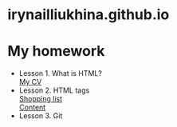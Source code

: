 # irynailliukhina.github.io

<h1> My homework</h1>
<ul>
  
  <li>Lesson 1. What is HTML? <br/>
    <a href="https://irynailliukhina.github.io/homework1/cven.html" target="_blank">My CV</a></li>
  <li>Lesson 2. HTML tags<a href="https://irynailliukhina.github.io/homework2/shopping_list.html" target="_blank"><br/>
    Shopping list<a/><br/>
  <a href="https://irynailliukhina.github.io/homework2/internet_adresses.html> Internet adresses </a>Internet adresses</br>
           <a href="https://irynailliukhina.github.io/homework2/content.html> Content <a> </li>
    <li>Lesson 3. Git</li>
